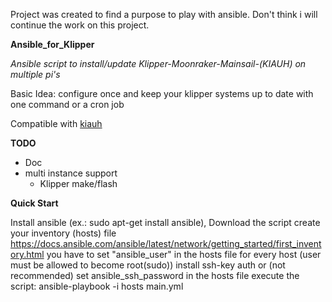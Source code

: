 Project was created to find a purpose to play with ansible.
Don't think i will continue the work on this project.

**Ansible_for_Klipper**

*Ansible script to install/update Klipper-Moonraker-Mainsail-(KIAUH) on multiple pi's*

Basic Idea: configure once and keep your klipper systems up to date with one command or a cron job

Compatible with [kiauh](https://github.com/th33xitus/kiauh)

**TODO**
- Doc
- multi instance support
	- Klipper make/flash


**Quick Start**

Install ansible (ex.: sudo apt-get install ansible), Download the script
create your inventory (hosts) file https://docs.ansible.com/ansible/latest/network/getting_started/first_inventory.html
you have to set "ansible_user" in the hosts file for every host (user must be allowed to become root(sudo))
install ssh-key auth or (not recommended) set ansible_ssh_password in the hosts file
execute the script: ansible-playbook -i hosts main.yml
